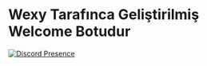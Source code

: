   # Wexy Tarafınca Geliştirilmiş Welcome Botudur 
 
[![Discord Presence](https://lanyard.cnrad.dev/api/928673220985520128)](https://discord.com/users/928673220985520128)
